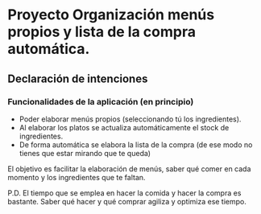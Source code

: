 # Proyecto Organización menús propios y lista de la compra automática.

## Declaración de intenciones

### Funcionalidades de la aplicación (en principio)

- Poder elaborar menús propios (seleccionando tú los ingredientes).
- Al elaborar los platos se actualiza automáticamente el stock de ingredientes.
- De forma automática se elabora la lista de la compra (de ese modo no tienes que estar mirando que te queda)

El objetivo es facilitar la elaboración de menús, saber qué comer en cada momento y los ingredientes que te faltan.

P.D. El tiempo que se emplea en hacer la comida y hacer la compra es bastante. Saber qué hacer y qué comprar agiliza y optimiza ese tiempo.



